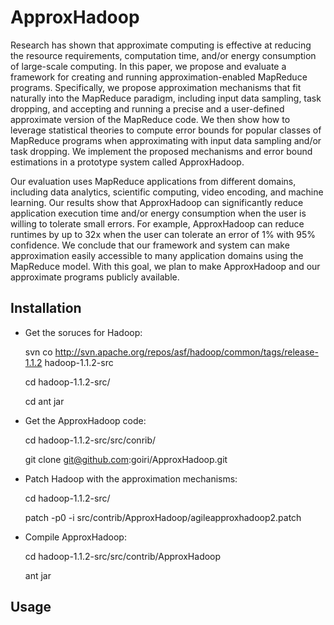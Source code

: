 ApproxHadoop
============
Research has shown that approximate computing is effective at reducing the resource requirements, computation time, and/or energy consumption of large-scale computing. In this paper, we propose and evaluate a framework for creating and running approximation-enabled MapReduce programs.  Specifically, we propose approximation mechanisms that fit naturally into the MapReduce paradigm, including input data sampling, task dropping, and accepting and running a  precise and a user-defined approximate version of the MapReduce code. We then show how to leverage statistical theories to compute error bounds for popular classes of MapReduce programs when approximating with input data sampling and/or task dropping. We implement the proposed mechanisms and error bound estimations in a prototype system called ApproxHadoop.

Our evaluation uses MapReduce applications from different domains, including data analytics, scientific computing, video encoding, and machine learning.  Our results show that ApproxHadoop can significantly reduce application execution time and/or energy consumption when the user is willing to tolerate small errors. For example, ApproxHadoop can reduce runtimes by up to 32x when the user can tolerate an error of 1% with 95% confidence.  We conclude that our framework and system can make approximation easily accessible to many application domains using the MapReduce model. With this goal, we plan to make ApproxHadoop and our approximate programs publicly available.

Installation
------------
* Get the soruces for Hadoop:

    svn co http://svn.apache.org/repos/asf/hadoop/common/tags/release-1.1.2 hadoop-1.1.2-src
    
    cd hadoop-1.1.2-src/
    
    cd ant jar

* Get the ApproxHadoop code:

    cd hadoop-1.1.2-src/src/conrib/
    
    git clone git@github.com:goiri/ApproxHadoop.git
    
* Patch Hadoop with the approximation mechanisms:

    cd hadoop-1.1.2-src/
    
    patch -p0 -i src/contrib/ApproxHadoop/agileapproxhadoop2.patch
    
* Compile ApproxHadoop:

    cd hadoop-1.1.2-src/src/contrib/ApproxHadoop
    
    ant jar

Usage
-----